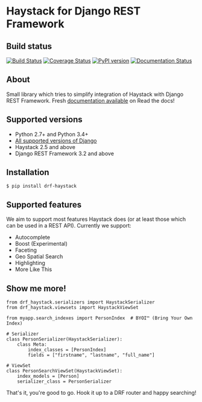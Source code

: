 Haystack for Django REST Framework
==================================

Build status
------------

[![Build Status](https://travis-ci.org/inonit/drf-haystack.svg?branch=master)](https://travis-ci.org/inonit/drf-haystack)
[![Coverage Status](https://coveralls.io/repos/github/inonit/drf-haystack/badge.svg?branch=master)](https://coveralls.io/github/inonit/drf-haystack?branch=master)
[![PyPI version](https://badge.fury.io/py/drf-haystack.svg)](https://badge.fury.io/py/drf-haystack)
[![Documentation Status](https://readthedocs.org/projects/drf-haystack/badge/?version=latest)](http://drf-haystack.readthedocs.io/en/latest/?badge=latest)


About
-----

Small library which tries to simplify integration of Haystack with Django REST Framework.
Fresh [documentation available](https://drf-haystack.readthedocs.io/en/latest/) on Read the docs!

Supported versions
------------------

- Python 2.7+ and Python 3.4+
- [All supported versions of Django](https://www.djangoproject.com/download/#supported-versions>)
- Haystack 2.5 and above
- Django REST Framework 3.2 and above
    

Installation
------------

    $ pip install drf-haystack

Supported features
------------------
We aim to support most features Haystack does (or at least those which can be used in a REST API).
Currently we support:

- Autocomplete
- Boost (Experimental)
- Faceting
- Geo Spatial Search
- Highlighting
- More Like This
    
Show me more!
-------------

```
from drf_haystack.serializers import HaystackSerializer
from drf_haystack.viewsets import HaystackViewSet

from myapp.search_indexes import PersonIndex  # BYOI™ (Bring Your Own Index)

# Serializer
class PersonSerializer(HaystackSerializer):
    class Meta:
        index_classes = [PersonIndex]
        fields = ["firstname", "lastname", "full_name"]

# ViewSet
class PersonSearchViewSet(HaystackViewSet):
    index_models = [Person]
    serializer_class = PersonSerializer
```

That's it, you're good to go. Hook it up to a DRF router and happy searching!
